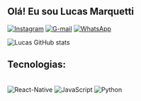 ## Olá! Eu sou Lucas Marquetti

[![Instagram](https://img.shields.io/badge/Instagram-E4405F?style=for-the-badge&logo=instagram&logoColor=white
)](https://www.instagram.com/lucass_marquetti/)
[![G-mail](https://img.shields.io/badge/Gmail-D14836?style=for-the-badge&logo=gmail&logoColor=white
)](https://mail.google.com/mail/u/0/?fs=1&tf=cm&source=mailto&to=marquettilu@gmail.com)
[![WhatsApp](https://img.shields.io/badge/WhatsApp-25D366?style=for-the-badge&logo=whatsapp&logoColor=white
)](https://whatsa.me/5545991411614)

![Lucas GitHub stats](https://github-readme-stats.vercel.app/api?username=Lucasmrqtt&show_icons=true&theme=tokyonight)

## Tecnologias:

<div style="display: inline_block"><br/>
  <img align="center" alt="React-Native" src="https://img.shields.io/badge/React_Native-20232A?style=for-the-badge&logo=react&logoColor=61DAFB"/>
  <img align="center" alt="JavaScript" src="https://img.shields.io/badge/JavaScript-323330?style=for-the-badge&logo=javascript&logoColor=F7DF1E"/>
  <img align="center" alt="Python" src="https://img.shields.io/badge/Python-14354C?style=for-the-badge&logo=python&logoColor=white"/>
</div>
